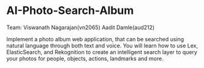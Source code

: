 # AI-Photo-Search-Album
Team:
Viswanath Nagarajan(vn2065)
Aadit Damle(aud212)

Implement a photo album web application, that can be searched using natural language
through both text and voice. You will learn how to use Lex, ElasticSearch, and
Rekognition to create an intelligent search layer to query your photos for people,
objects, actions, landmarks and more.
